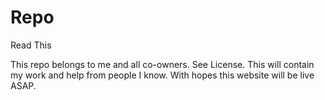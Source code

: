 # Repo

Read This

This repo belongs to me and all co-owners. See License. 
This will contain my work and help from people I know. 
With hopes this website will be live ASAP.
